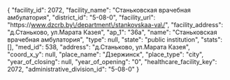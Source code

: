 {
    "facility_id": 2072,
    "facility_name": "Станьковская врачебная амбулатория",
    "district_id": "5-08-0",
    "facility_url": "https:\/\/www.dzcrb.by\/department\/stankovskaa-va\/",
    "facility_address": "д.Станьково, ул.Марата Казея",
    "ap_1": "36а",
    "name": "Станьковская врачебная амбулатория",
    "type": null,
    "state": "public institution",
    "stats": [],
    "med_id": 538,
    "address": "д.Станьково, ул.Марата Казея",
    "coord_x_y": null,
    "place_name": "Дзержинск",
    "place_type": "city",
    "year_of_closing": null,
    "year_of_opening": "0",
    "healthcare_facility_key": 2072,
    "administrative_division_id": "5-08-0"
}